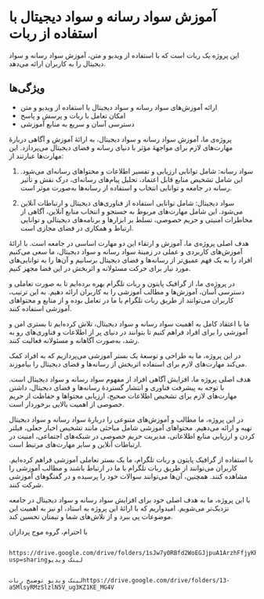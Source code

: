 
# آموزش سواد رسانه و سواد دیجیتال با استفاده از ربات

این پروژه یک ربات است که با استفاده از ویدیو و متن، آموزش سواد رسانه و سواد دیجیتال را به کاربران ارائه می‌دهد.

## ویژگی‌ها

- ارائه آموزش‌های سواد رسانه و سواد دیجیتال با استفاده از ویدیو و متن
- امکان تعامل با ربات و پرسش و پاسخ
- دسترسی آسان و سریع به منابع آموزشی

پروژه‌ی ما، آموزش سواد رسانه و سواد دیجیتال، به ارائهٔ آموزش و آگاهی دربارهٔ مهارت‌های لازم برای مواجههٔ مؤثر با دنیای رسانه و فضای دیجیتال می‌پردازد. این مهارت‌ها عبارتند از:

1. سواد رسانه: شامل توانایی ارزیابی و تفسیر اطلاعات و محتواهای رسانه‌ای می‌شود. این شامل تشخیص منابع قابل اعتماد، تحلیل پیام‌های رسانه‌ای، درک نقش و تأثیر رسانه در جامعه و توانایی انتخاب و استفاده از رسانه‌ها به‌صورت موثر است.

2. سواد دیجیتال: شامل توانایی استفاده از فناوری‌های دیجیتال و ارتباطات آنلاین می‌شود. این شامل مهارت‌های مربوط به جستجو و انتخاب منابع آنلاین، آگاهی از مخاطرات امنیتی و حریم خصوصی، تسلط بر ابزارها و برنامه‌های دیجیتالی و توانایی ارتباط و همکاری در فضای مجازی است.

هدف اصلی پروژه‌ی ما، آموزش و ارتقاء این دو مهارت اساسی در جامعه است. با ارائهٔ آموزش‌های کاربردی و عملی در زمینهٔ سواد رسانه و سواد دیجیتال، ما سعی می‌کنیم افراد را به یک فهم عمیق‌تر از رسانه‌ها و فضای دیجیتال برسانیم و آن‌ها را به توانایی‌های مورد نیاز برای حرکت مسئولانه و اثربخش در این فضا مجهز کنیم.

در پروژه‌ی ما، از گرافیک پایتون و ربات تلگرام بهره برده‌ایم تا به صورت تعاملی و دسترسی آسان، آموزش‌ها و مطالب آموزشی را به کاربران ارائه دهیم. به این ترتیب، کاربران می‌توانند از طریق ربات تلگرام با ما در تعامل بوده و از منابع و محتواهای آموزشی استفاده کنند.

ما با اعتقاد کامل به اهمیت سواد رسانه و سواد دیجیتال، تلاش کرده‌ایم تا بستری امن و آموزشی را برای افراد فراهم کنیم تا بتوانند در دنیای پر از اطلاعات و فناوری‌های رو به رشد، به‌صورت آگاهانه و مسئولانه فعالیت کنند.

در این پروژه، ما به طراحی و توسعهٔ یک بستر آموزشی می‌پردازیم که به افراد کمک می‌کند مهارت‌های لازم برای استفاده اثربخش از رسانه‌ها و فضای دیجیتال را بیاموزند.

هدف اصلی پروژه ما، افزایش آگاهی افراد از مفهوم سواد رسانه و سواد دیجیتال است. با توجه به پیشرفت فناوری و انتشار گستردهٔ رسانه‌ها و فضای دیجیتال، داشتن مهارت‌های لازم برای تشخیص اطلاعات صحیح، ارزیابی محتواها و حفاظت از حریم خصوصی از اهمیت بالایی برخوردار است.

در این پروژه، ما مطالب و آموزش‌های متنوعی را دربارهٔ سواد رسانه و سواد دیجیتال تهیه و ارائه می‌دهیم. محتواهای آموزشی شامل مباحثی مانند تشخیص اخبار جعلی، فیلتر کردن و ارزیابی منابع اطلاعاتی، مدیریت حریم خصوصی در شبکه‌های اجتماعی، امنیت در ارتباطات آنلاین و سایر مهارت‌های مرتبط است.

با استفاده از گرافیک پایتون و ربات تلگرام، ما یک بستر تعاملی آموزشی فراهم کرده‌ایم. کاربران می‌توانند از طریق ربات تلگرام با ما در ارتباط باشند و مطالب آموزشی را مشاهده کنند. همچنین، آن‌ها می‌توانند سوالات خود را پرسیده و در گفتگوهای آموزشی شرکت کنند.

با این پروژه، ما به هدف اصلی خود برای افزایش سواد رسانه و سواد دیجیتال در جامعه نزدیک‌تر می‌شویم. امیدواریم که با ارائهٔ این پروژه به استاد، او نیز به اهمیت این موضوعات پی ببرد و از تلاش‌های شما و تیمتان تحسین کند.

با احترام،
گروه موج پردازان
                                                                                                         
                                                                                                         
                                                                                                         
                                                                                                         
                                                                                                         
                                                                                                         
                                                                                                            https://drive.google.com/drive/folders/1sJw7y0RBfd2WoEGJjpuA1ArzhFfjyKRq?usp=sharingلینک ویدیو
  
                                                                                                         لینک ویدیو توضیح رباتhttps://drive.google.com/drive/folders/13-aSMlsyRMzSlzlN5V_ug3KZ1KE_MG4V
                                                                                                         
                                                                                                         
                                                                                                  
